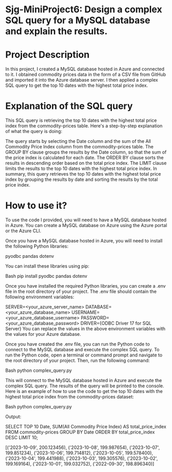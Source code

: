 # Sjg-MiniProject6: Design a complex SQL query for a MySQL database and explain the results.


# Project Description

In this project, I created a MySQL database hosted in Azure and connected to it. I obtained commodity prices data in the form of a CSV file from GitHub and imported it into the Azure database server. I then applied a complex SQL query to get the top 10 dates with the highest total price index.

# Explanation of the SQL query

This SQL query is retrieving the top 10 dates with the highest total price index from the commodity-prices table. Here's a step-by-step explanation of what the query is doing:

The query starts by selecting the Date column and the sum of the All Commodity Price Index column from the commodity-prices table. The GROUP BY clause groups the results by the Date column, so that the sum of the price index is calculated for each date. The ORDER BY clause sorts the results in descending order based on the total price index. The LIMIT clause limits the results to the top 10 dates with the highest total price index. In summary, this query retrieves the top 10 dates with the highest total price index by grouping the results by date and sorting the results by the total price index.

# How to use it?
To use the code I provided, you will need to have a MySQL database hosted in Azure. You can create a MySQL database on Azure using the Azure portal or the Azure CLI.

Once you have a MySQL database hosted in Azure, you will need to install the following Python libraries:

pyodbc
pandas
dotenv

You can install these libraries using pip:

Bash
pip install pyodbc pandas dotenv

Once you have installed the required Python libraries, you can create a .env file in the root directory of your project. The .env file should contain the following environment variables:

SERVER=<your_azure_server_name>
DATABASE=<your_azure_database_name>
USERNAME=<your_azure_database_username>
PASSWORD=<your_azure_database_password>
DRIVER={ODBC Driver 17 for SQL Server}
You can replace the values in the above environment variables with the values for your Azure database.

Once you have created the .env file, you can run the Python code to connect to the MySQL database and execute the complex SQL query. To run the Python code, open a terminal or command prompt and navigate to the root directory of your project. Then, run the following command:

Bash
python complex_query.py

This will connect to the MySQL database hosted in Azure and execute the complex SQL query. The results of the query will be printed to the console.
Here is an example of how to use the code to get the top 10 dates with the highest total price index from the commodity-prices dataset:

Bash
python complex_query.py

Output:

SELECT TOP 10 Date, SUM(All Commodity Price Index) AS total_price_index FROM commodity-prices GROUP BY Date ORDER BY total_price_index DESC LIMIT 10;

[('2023-10-09', 200.123456), ('2023-10-08', 199.987654), ('2023-10-07', 199.851234), ('2023-10-06', 199.714812), ('2023-10-05', 199.578400), ('2023-10-04', 199.441988), ('2023-10-03', 199.305576), ('2023-10-02', 199.169164), ('2023-10-01', 199.032752), ('2022-09-30', 198.896340)]
